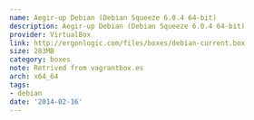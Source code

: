 ```yaml
---
name: Aegir-up Debian (Debian Squeeze 6.0.4 64-bit)
description: Aegir-up Debian (Debian Squeeze 6.0.4 64-bit)
provider: VirtualBox
link: http://ergonlogic.com/files/boxes/debian-current.box
size: 283MB
category: boxes
note: Retrived from vagrantbox.es
arch: x64_64
tags:
- debian
date: '2014-02-16'
---
```

